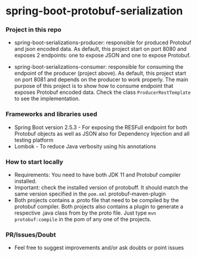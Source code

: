 # spring-boot-protobuf-serialization

### Project in this repo
- spring-boot-serializations-producer: responsible for produced Protobuf and json encoded data. As default, this project start on port 8080
and exposes 2 endpoints: one to expose JSON and one to expose Protobuf.

- spring-boot-serializations-consumer: responsible for consuming the endpoint of the producer (project above). As default, this project start on port 8081
and depends on the producer to work properly. The main purpose of this project is to show how to consume endpoint that exposes Protobuf encoded data.
Check the class `ProducerRestTemplate` to see the implementation.

### Frameworks and libraries used
- Spring Boot version 2.5.3 - For exposing the RESFull endpoint for both Protobuf objects as well as JSON also for Dependency Injection and all testing platform
- Lombok - To reduce Java verbosity using his annotations


### How to start locally
- Requirements: You need to have both JDK 11 and Protobuf compiler installed.
- Important: check the installed version of protobuff. It should match the same version specified in the `pom.xml` protobuf-maven-plugin
- Both projects contains a .proto file that need to be compiled by the protobuf compiler. Both projects also contains a plugin to generate a respective .java class from by the proto file. Just type `mvn protobuf:compile` in the pom of any one of the projects.

### PR/Issues/Doubt
- Feel free to suggest improvements and/or ask doubts or point issues
